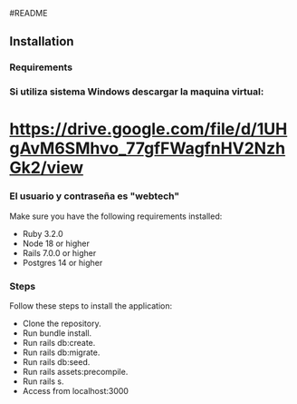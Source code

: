 #README

## Installation

### Requirements

### Si utiliza sistema Windows descargar la maquina virtual:
# https://drive.google.com/file/d/1UHgAvM6SMhvo_77gfFWagfnHV2NzhGk2/view
### El usuario y contraseña es "webtech"


Make sure you have the following requirements installed:

* Ruby 3.2.0
* Node 18 or higher
* Rails 7.0.0 or higher
* Postgres 14 or higher

### Steps

Follow these steps to install the application:

* Clone the repository.
* Run bundle install.
* Run rails db:create.
* Run rails db:migrate.
* Run rails db:seed.
* Run rails assets:precompile.
* Run rails s.
* Access from localhost:3000


